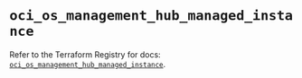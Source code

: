 # `oci_os_management_hub_managed_instance`

Refer to the Terraform Registry for docs: [`oci_os_management_hub_managed_instance`](https://registry.terraform.io/providers/oracle/oci/7.19.0/docs/resources/os_management_hub_managed_instance).
